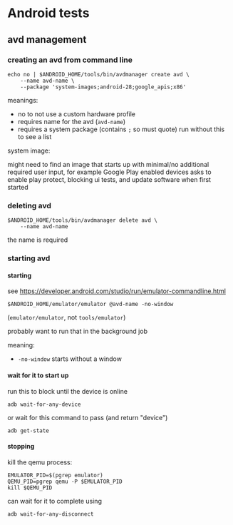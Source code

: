 # Android tests

## avd management

### creating an avd from command line

```
echo no | $ANDROID_HOME/tools/bin/avdmanager create avd \
    --name avd-name \
    --package 'system-images;android-28;google_apis;x86'
```

meanings:

- no to not use a custom hardware profile
- requires name for the avd (`avd-name`)
- requires a system package (contains `;` so must quote) run without this to see a list

system image:

might need to find an image that starts up with minimal/no additional required user input, for example Google Play enabled
devices asks to enable play protect, blocking ui tests, and update software when first started

### deleting avd

```
$ANDROID_HOME/tools/bin/avdmanager delete avd \
    --name avd-name
```

the name is required

### starting avd

#### starting

see https://developer.android.com/studio/run/emulator-commandline.html

```
$ANDROID_HOME/emulator/emulator @avd-name -no-window
```

(`emulator/emulator`, not `tools/emulator`)

probably want to run that in the background job

meaning:

- `-no-window` starts without a window

#### wait for it to start up

run this to block until the device is online

```
adb wait-for-any-device
```

or wait for this command to pass (and return "device")

```
adb get-state
```

#### stopping

kill the qemu process:

```
EMULATOR_PID=$(pgrep emulator)
QEMU_PID=pgrep qemu -P $EMULATOR_PID
kill $QEMU_PID
```

can wait for it to complete using

```
adb wait-for-any-disconnect
```
